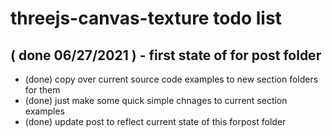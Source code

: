 # threejs-canvas-texture todo list


## ( done 06/27/2021 ) - first state of for post folder
* (done) copy over current source code examples to new section folders for them
* (done) just make some quick simple chnages to current section examples
* (done) update post to reflect current state of this forpost folder